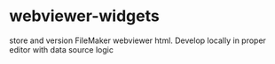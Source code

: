 # webviewer-widgets
store and version FileMaker webviewer html. Develop locally in proper editor with data source logic
